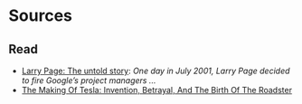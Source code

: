 # Sources

## Read

- [Larry Page: The untold story](http://www.businessinsider.com/larry-page-the-untold-story-2014-4): _One day in July 2001, Larry Page decided to fire Google’s project managers ..._
- [The Making Of Tesla: Invention, Betrayal, And The Birth Of The Roadster](http://www.businessinsider.com/tesla-the-origin-story-2014-10)
